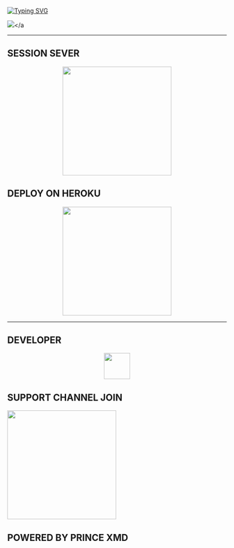 
<a
  href="https://git.io/typing-svg"><img src="https://readme-typing-svg.demolab.com?font=Black+Ops+One&size=100&pause=1000&color=0000ff&center=true&width=1000&height=200&lines=PRINCE-XMD" alt="Typing SVG" /></a>
  </div>


<a><img src='https://files.catbox.moe/6uqlz5.jpg'/></a

-----------------------------------


## SESSION SEVER
  
  <p align="center">
  <a href="https://website-prince.onrender.com/">
    <img src="https://img.shields.io/badge/SESSION ID HERE -25D366?style=for-the-badge&logo=render&logoColor=blue" width="250">
  </a>

 ## DEPLOY ON HEROKU 

   <p align="center">
  <a href="https://dashboard.heroku.com/new?template=https://github.com/PRINCETECH19/PRINCE-XMD">
    <img src="https://img.shields.io/badge/DEPLOY ON HEROKU -FFFFFF?style=for-the-badge&logo=heroku&logoColor=blue" width="250">
  </a>
   

------

  ## DEVELOPER
  <p align="center">
  <a href="https://wa.me/qr/LGUUNLPKBVKSA1?template=https://wa.me/qr/LGUUNLPKBVKSA1">
    <img src="https://img.shields.io/badge/DEVELOPER-FFFFFF?style=for-the-badge&logo=whatsapp&logoColor=blue" width="60">
  </a>
 
 ## SUPPORT CHANNEL JOIN

  <a href="https://whatsapp.com/channel/0029Vb6B9xFCxoAseuG1g610template=https://whatsapp.com/channel/0029Vb6B9xFCxoAseuG1g610">
    <img src="https://img.shields.io/badge/CHANNEL -25D366?style=for-the-badge&logo=whatsapp&logoColor=blue" width="250">
  </a>

##  POWERED BY PRINCE XMD

